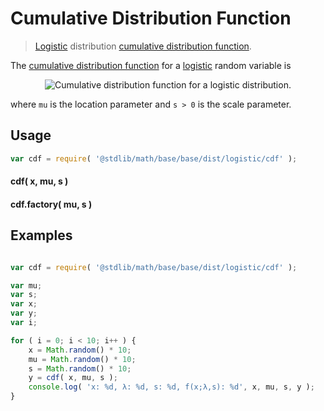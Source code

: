Cumulative Distribution Function
===
> [Logistic][Logistic] distribution [cumulative distribution function][cumulative distribution function].

<!-- <intro> -->

The [cumulative distribution function][cumulative distribution function] for a [logistic][Logistic] random variable is

<!-- <equation class="equation" label="eq:" align="center" raw="" alt=""> -->
<div class="equation" align="center" data-raw-text="F(x; \mu, s) = \frac{1}{1+e^{-\frac{x-\mu}{s}}}" data-equation="eq:cdf">
	<img src="https://cdn.rawgit.com/distributions-io/logistic-cdf/0093aca594042817d2b1d8b9984d8f5ea61e6c0f/docs/img/eqn.svg" alt="Cumulative distribution function for a logistic distribution.">
	<br>
</div>

where `mu` is the location parameter and `s > 0` is the scale parameter.

<!-- </intro> -->

<!-- <usage> -->

## Usage
``` javascript
var cdf = require( '@stdlib/math/base/base/dist/logistic/cdf' );
```

#### cdf( x, mu, s )
#### cdf.factory( mu, s )
<!-- </usage> -->

<!-- <examples> -->
## Examples

``` javascript

var cdf = require( '@stdlib/math/base/base/dist/logistic/cdf' );

var mu;
var s;
var x;
var y;
var i;

for ( i = 0; i < 10; i++ ) {
	x = Math.random() * 10;
	mu = Math.random() * 10;
	s = Math.random() * 10;
	y = cdf( x, mu, s );
	console.log( 'x: %d, λ: %d, s: %d, f(x;λ,s): %d', x, mu, s, y );
}
```
<!-- </examples> -->


<!-- <links> -->
[Logistic]: https://en.wikipedia.org/wiki/Logistic_distribution
[cumulative distribution function]: https://en.wikipedia.org/wiki/Cumulative_distribution_function
<!-- </links> -->